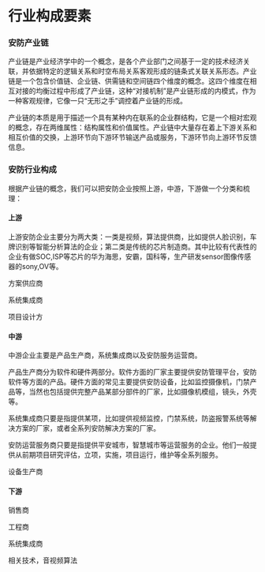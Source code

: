 # 行业构成要素

### 安防产业链

产业链是产业经济学中的一个概念，是各个产业部门之间基于一定的技术经济关联，并依据特定的逻辑关系和时空布局关系客观形成的链条式关联关系形态。产业链是一个包含价值链、企业链、供需链和空间链四个维度的概念。这四个维度在相互对接的均衡过程中形成了产业链，这种“对接机制”是产业链形成的内模式，作为一种客观规律，它像一只“无形之手”调控着产业链的形成。

产业链的本质是用于描述一个具有某种内在联系的企业群结构，它是一个相对宏观的概念，存在两维属性：结构属性和价值属性。产业链中大量存在着上下游关系和相互价值的交换，上游环节向下游环节输送产品或服务，下游环节向上游环节反馈信息。

### 安防行业构成

根据产业链的概念，我们可以把安防企业按照上游，中游，下游做一个分类和梳理：

#### 上游

上游安防企业主要分为两大类：一类是视频，算法提供商，比如提供人脸识别，车牌识别等智能分析算法的企业；第二类是传统的芯片制造商。其中比较有代表性的企业有做SOC,ISP等芯片的华为海思，安霸，国科等，生产研发sensor图像传感器的sony,OV等。

方案供应商

系统集成商

项目设计方

#### 中游

中游企业主要是产品生产商，系统集成商以及安防服务运营商。

产品生产商分为软件和硬件两部分。软件方面的厂家主要提供安防管理平台，安防软件等方面的产品。硬件方面的常见主要提供安防设备，比如监控摄像机，门禁产品等，当然也包括提供完整产品某部分部件的厂家，比如摄像机模组，镜头，外壳等。

系统集成商只要是指提供某项，比如提供视频监控，门禁系统，防盗报警系统等解决方案的厂家，或者全系列安防解决方案的厂家。

安防运营服务商只要是指提供平安城市，智慧城市等运营服务的企业。他们一般提供从前期项目研究评估，立项，实施，项目运行，维护等全系列服务。

设备生产商

#### 下游

销售商

工程商

系统集成商

相关技术，音视频算法

